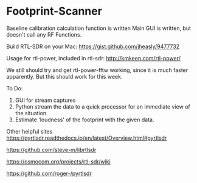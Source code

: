 # Footprint-Scanner

Baseline calibration calculation function is written
Main GUI is written, but doesn't call any RF Functions.


Build RTL-SDR on your Mac: https://gist.github.com/jheasly/9477732

Usage for rtl-power, included in rtl-sdr:
http://kmkeen.com/rtl-power/

We still should try and get rtl-power-fftw working, since it is much faster apparently. But this should work for this week.

To Do:

1. GUI for stream captures
2. Python stream the data to a quick processor for an immediate view of the situation
3. Estimate 'loudness' of the footprint with the given data.



Other helpful sites
https://pyrtlsdr.readthedocs.io/en/latest/Overview.html#pyrtlsdr

https://github.com/steve-m/librtlsdr

https://osmocom.org/projects/rtl-sdr/wiki

https://github.com/roger-/pyrtlsdr
